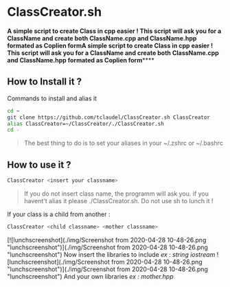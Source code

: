 # ClassCreator.sh

**A simple script to create Class in cpp easier !
This script will ask you for a ClassName and create both ClassName.cpp and ClassName.hpp formated as Coplien formA simple script to create Class in cpp easier !
This script will ask you for a ClassName and create both ClassName.cpp and ClassName.hpp formated as Coplien form******

## How to Install it ?

Commands to install and alias it
```bash
cd ~
git clone https://github.com/tclaudel/ClassCreator.sh ClassCreator
alias ClassCreator=~/ClassCreator/./ClassCreator.sh
cd -
```
> The best thing to do is to set your aliases in your ~/.zshrc or ~/.bashrc

## How to use it ?
```bash
ClassCreator <insert your classname>
```
>If you do not insert class name, the programm will ask you.
> if you havent't alias it please ./ClassCreator.sh. Do not use sh to lunch it !

If your class is a child from another :
```bash
ClassCreator <child classname> <mother classname>
```
[![lunchscreenshot](./img/Screenshot from 2020-04-28 10-48-26.png "lunchscreenshot")](./img/Screenshot from 2020-04-28 10-48-26.png "lunchscreenshot")
Now insert the libraries to include *ex : string iostream*
![lunchscreenshot](./img/Screenshot from 2020-04-28 10-48-26.png "lunchscreenshot")](./img/Screenshot from 2020-04-28 10-48-26.png "lunchscreenshot")
And your own libraries *ex : mother.hpp*
